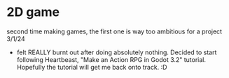 # 2D game
 second time making games, the first one is way too ambitious for a project
3/1/24
 - felt REALLY burnt out after doing absolutely nothing. Decided to start following Heartbeast, "Make an Action RPG in Godot 3.2" tutorial. Hopefully the tutorial will get me back onto track. :D